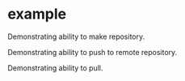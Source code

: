 # example
Demonstrating ability to make repository.

Demonstrating ability to push to remote repository.

Demonstrating ability to pull.
